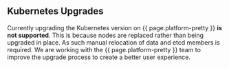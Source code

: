 ## Kubernetes Upgrades

Currently upgrading the Kubernetes version on {{ page.platform-pretty }}
**is not supported**. This is because nodes are replaced rather than being upgraded
in place. As such manual relocation of data and etcd members is required. We
are working with the {{ page.platform-pretty }} team to improve the
upgrade process to create a better user experience.

